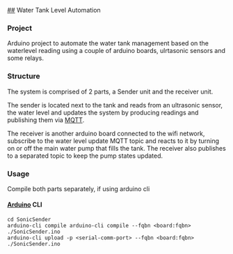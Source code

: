 [##](##) Water Tank Level Automation

### Project

Arduino project to automate the water tank management based on the waterlevel reading using a couple of arduino boards, ulrtasonic sensors and some relays.

### Structure

The system is comprised of 2 parts, a Sender unit and the receiver unit. 

The sender is located next to the tank and reads from an ultrasonic sensor, the water level and updates the system by producing readings and publishing them via [MQTT](MQTT).

The receiver is another arduino board connected to the wifi network, subscribe to the water level update MQTT topic and reacts to it by turning on or off the main water pump that fills the tank.  The receiver also publishes to a separated topic to keep the pump states updated.

### Usage

Compile both parts separately, if using arduino cli

#### [Arduino](Arduino) CLI
```
cd SonicSender
arduino-cli compile arduino-cli compile --fqbn <board:fqbn> ./SonicSender.ino
arduino-cli upload -p <serial-comm-port> --fqbn <board:fqbn> ./SonicSender.ino
```
